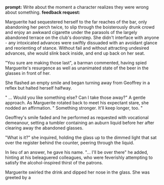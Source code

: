 __prompt:__ Write about the moment a character realizes they were wrong about something.
__feedback request:__ 

Marguerite had sequestered herself to the far reaches of the bar, only abandoning her perch twice, to slip through the boisterously drunk crowd and enjoy an awkward cigarette under the parasols of the largely abandoned terrace on the club's doorstep. She didn't interface with anyone - any intoxicated advances were swiftly dissuaded with an avoidant glance and reorienting of stance. Without fail and without attracting undesired advances, she would slink back inside, and end up back on her seat. 

"You sure are making those last", a barman commented, having spied Marguerite's resurgence as well as unanimated state of the beer in the glasses in front of her. 

She flashed an empty smile and began turning away from Geoffrey in a reflex but halted herself halfway. 

" ... Would you like something else? Can I take those away?" A gentle approach. As Marguerite rotated back to meet his expectant stare, she nodded an affirmation. " Something stronger. It'll keep longer, too. "

Geoffrey's smile faded and he performed as requested with vocational demeanour, setting a tumbler containing an auburn liquid before her after clearing away the abandoned glasses. 

"What is it?" she inquired, holding the glass up to the dimmed light that sat over the register behind the counter, peering through the liquid. 

In lieu of an answer, he gave his name. "... I'll be over there" he added, hinting at his beleaguered colleagues, who were feverishly attempting to satisfy the alcohol-inspired thirst of the patrons. 

Marguerite swirled the drink and dipped her nose in the glass. She was greeted by a 
